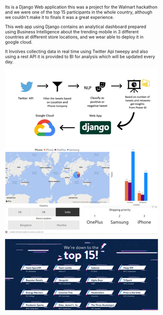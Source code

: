 Its is a Django Web application this was a project for the Walmart hackathon and we were one of the top 15 participants in the whole country, although we couldn't make it to finals it was a great experience. 

This web app using Django contains an analytical dashboard prepared using Business Intelligence about the trending mobile in 3 different countries at different store locations, and we wear able to deploy it in google cloud.

It Involves collecting data in real time using Twitter Api tweepy and also using a rest API it is provided to BI for analysis which will be updated every day.


<p align ='center'>
  <img src="https://github.com/parik1999/Walmart_Social_Analytics/blob/master/Images/1.PNG">
  <img src="https://github.com/parik1999/Walmart_Social_Analytics/blob/master/Images/2.PNG">
</p>
<p>
  <img src="https://github.com/parik1999/Walmart_Social_Analytics/blob/master/Images/3.png"></p>
